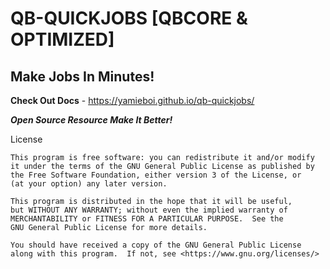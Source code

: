 # QB-QUICKJOBS [QBCORE & OPTIMIZED]
## Make Jobs In Minutes!

**Check Out Docs** - https://yamieboi.github.io/qb-quickjobs/

**_Open Source Resource Make It Better!_**

License

```
This program is free software: you can redistribute it and/or modify
it under the terms of the GNU General Public License as published by
the Free Software Foundation, either version 3 of the License, or
(at your option) any later version.

This program is distributed in the hope that it will be useful,
but WITHOUT ANY WARRANTY; without even the implied warranty of
MERCHANTABILITY or FITNESS FOR A PARTICULAR PURPOSE.  See the
GNU General Public License for more details.

You should have received a copy of the GNU General Public License
along with this program.  If not, see <https://www.gnu.org/licenses/> 
```

